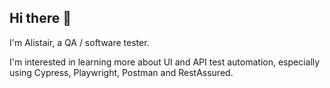## Hi there 👋

I'm Alistair, a QA / software tester.

I'm interested in learning more about UI and API test automation, especially using Cypress, Playwright, Postman and RestAssured.

<!--
**alistair-mcivor/alistair-mcivor** is a ✨ _special_ ✨ repository because its `README.md` (this file) appears on your GitHub profile.

Here are some ideas to get you started:

- 🔭 I’m currently working on ...
- 🌱 I’m currently learning QA
- 👯 I’m looking to collaborate on ...
- 🤔 I’m looking for help with ...
- 💬 Ask me about ...
- 📫 How to reach me: ...
- 😄 Pronouns: ...
- ⚡ Fun fact: ...
-->
